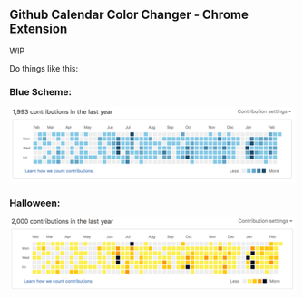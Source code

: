 ## Github Calendar Color Changer - Chrome Extension

WIP

Do things like this:

### Blue Scheme:

![Sample Screenshot](https://raw.githubusercontent.com/KevinRamsunder/github-calendar-color-changer/master/sample.png)

### Halloween:

![Halloween Sample Screenshot](https://raw.githubusercontent.com/KevinRamsunder/github-calendar-color-changer/master/halloween_sample.png)